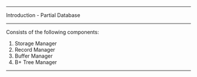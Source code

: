 ****************************************************************************************
Introduction - Partial Database
****************************************************************************************
Consists of the following components:
1. Storage Manager
2. Record Manager
3. Buffer Manager
4. B+ Tree Manager
****************************************************************************************
